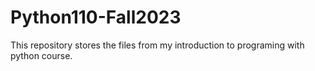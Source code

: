 # Python110-Fall2023
This repository stores the files from my introduction to programing with python course.
